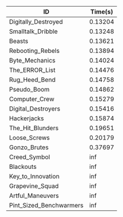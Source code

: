 |ID|Time(s)|
|-|-|
|Digitally_Destroyed|0.13204|
|Smalltalk_Dribble|0.13248|
|Beasts|0.13621|
|Rebooting_Rebels|0.13894|
|Byte_Mechanics|0.14024|
|The_ERROR_List|0.14476|
|Rug_Heed_Bend|0.14758|
|Pseudo_Boom|0.14862|
|Computer_Crew|0.15279|
|Digital_Destroyers|0.15416|
|Hackerjacks|0.15874|
|The_Hit_Blunders|0.19651|
|Loose_Screws|0.20179|
|Gonzo_Brutes|0.37697|
|Creed_Symbol|inf|
|Blackouts|inf|
|Key_to_Innovation|inf|
|Grapevine_Squad|inf|
|Artful_Maneuvers|inf|
|Pint_Sized_Benchwarmers|inf|

